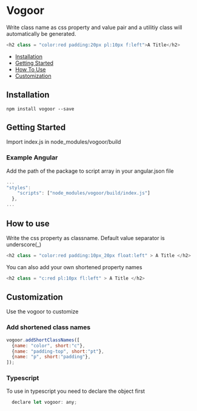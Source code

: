 Vogoor
===========

Write class name as css property and value pair and a utilitiy class will automatically be generated.

````js
<h2 class = "color:red padding:20px pl:10px f:left">A Title</h2>
````

* [Installation](#installation)
* [Getting Started](#getting-started)
* [How To Use](#how-to-use)
* [Customization](#customization)

## Installation

    npm install vogoor --save

## Getting Started

Import index.js in node_modules/vogoor/build

### Example Angular

Add the path of the package to script array in your angular.json file
````js
...
"styles": 
    "scripts": ["node_modules/vogoor/build/index.js"]
  },
...
````

## How to use
Write the css property as classname. Default value separator is underscore(_)
````js
<h2 class = "color:red padding:10px_20px float:left" > A Title </h2>
````
You can also add your own shortened property names 
````js
<h2 class = "c:red pl:10px fl:left" > A Title </h2>
````

## Customization
Use the vogoor to customize

### Add shortened class names
````js
vogoor.addShortClassNames([
  {name: "color", short:"c"},
  {name: "padding-top", short:"pt"},
  {name: "p", short:"padding"},
]);
````

### Typescript 

To use in typescript you need to declare the object first
````js
  declare let vogoor: any;
````
